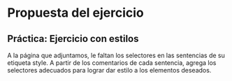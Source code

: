 # Propuesta del ejercicio

## Práctica: Ejercicio con estilos

A la página que adjuntamos, le faltan los selectores en las sentencias de su etiqueta style.
A partir de los comentarios de cada sentencia, agrega los selectores adecuados para lograr dar estilo a los elementos deseados.
